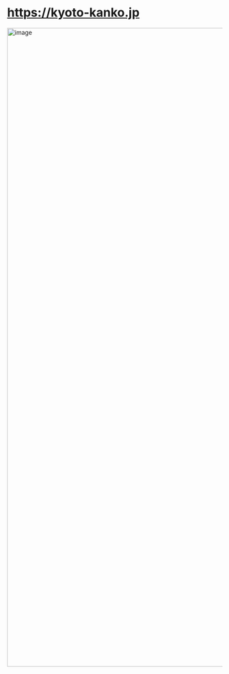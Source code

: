 # https://kyoto-kanko.jp

<img width="1492" alt="image" src="https://github.com/user-attachments/assets/e13e2124-8936-4b60-b65a-5eea8da534da" />
